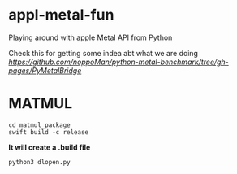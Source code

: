 # appl-metal-fun
Playing around with apple Metal API from Python

Check this for getting some indea abt what we are doing
*https://github.com/noppoMan/python-metal-benchmark/tree/gh-pages/PyMetalBridge*

# MATMUL
```
cd matmul_package
swift build -c release
```
**It will create a .build file**

```
python3 dlopen.py
```
